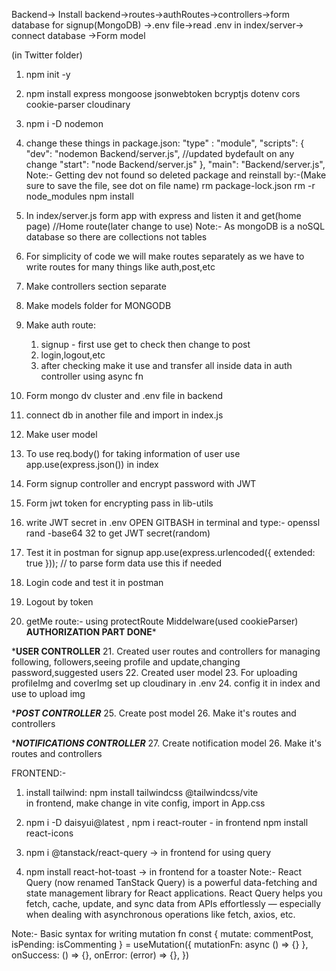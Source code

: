 Backend-> Install backend->routes->authRoutes->controllers->form database
for signup(MongoDB) ->.env file->read .env in index/server-> connect database ->Form model



(in Twitter folder)
1. npm init -y 
2. npm install express mongoose jsonwebtoken bcryptjs dotenv cors cookie-parser cloudinary
3. npm i -D nodemon
4. change these things in package.json: 
  "type" : "module",
  "scripts": {
    "dev": "nodemon Backend/server.js", //updated bydefault on any change
    "start": "node Backend/server.js"
  },
  "main": "Backend/server.js",
Note:- Getting dev not found so deleted package and reinstall by:-(Make sure to save the file, see dot on file name)
rm package-lock.json
rm -r node_modules
npm install 

5. In index/server.js form app with express and listen it and get(home page) //Home route(later change to use)
Note:- As mongoDB is a noSQL database so there are collections not tables
6. For simplicity of code we will make routes separately as we have to write routes for many things like auth,post,etc
7. Make controllers section separate
8. Make models folder for MONGODB
9. Make auth route:
      1. signup - first use get to check then change to post 
      2. login,logout,etc
      3. after checking make it use and transfer all inside data in auth controller using async fn
10. Form mongo dv cluster and .env file in backend
11. connect db in another file and import in index.js

12. Make user model
13. To use req.body() for taking information of user use app.use(express.json()) in index
14. Form signup controller and encrypt password with JWT
15. Form jwt token for encrypting pass in lib-utils
16. write JWT secret in .env
OPEN GITBASH in terminal and type:- openssl rand -base64 32 to get JWT secret(random)
17. Test it in postman for signup
app.use(express.urlencoded({ extended: true })); // to parse form data
use this if needed
18. Login code and test it in postman
19. Logout by token
20. getMe route:- using protectRoute Middelware(used cookieParser)
**********AUTHORIZATION PART DONE***********

*********USER CONTROLLER********
21. Created user routes and controllers for managing following, followers,seeing profile and update,changing password,suggested users
22. Created user model
23. For uploading profileImg and coverImg set up cloudinary in .env
24. config it in index and use to upload img

********POST CONTROLLER*******
25. Create post model 
26. Make it's routes and controllers

********NOTIFICATIONS CONTROLLER*******
27. Create notification model 
26. Make it's routes and controllers

FRONTEND:-
1. install tailwind:
    npm install tailwindcss @tailwindcss/vite  
  in frontend, make change in vite config, import in App.css

2. npm i -D daisyui@latest , npm i react-router - in frontend
   npm install react-icons

3. npm i @tanstack/react-query -> in frontend for using query
4. npm install react-hot-toast -> in frontend for a toaster
Note:- React Query (now renamed TanStack Query) is a powerful data-fetching and state management library for React applications.
React Query helps you fetch, cache, update, and sync data from APIs effortlessly — especially when dealing with asynchronous operations like fetch, axios, etc.

Note:- Basic syntax for writing mutation fn
const { mutate: commentPost, isPending: isCommenting } = useMutation({
		mutationFn: async () => {}
		},
		onSuccess: () => {},
		onError: (error) => {},
    })